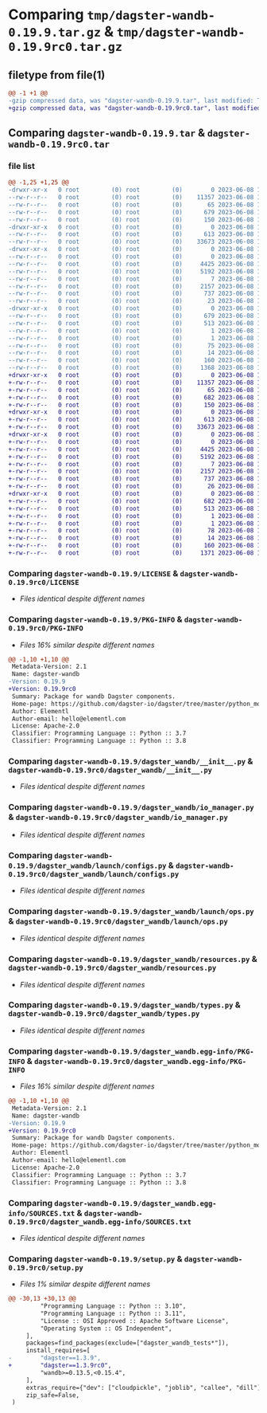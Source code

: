 # Comparing `tmp/dagster-wandb-0.19.9.tar.gz` & `tmp/dagster-wandb-0.19.9rc0.tar.gz`

## filetype from file(1)

```diff
@@ -1 +1 @@
-gzip compressed data, was "dagster-wandb-0.19.9.tar", last modified: Thu Jun  8 18:51:17 2023, max compression
+gzip compressed data, was "dagster-wandb-0.19.9rc0.tar", last modified: Thu Jun  8 18:31:09 2023, max compression
```

## Comparing `dagster-wandb-0.19.9.tar` & `dagster-wandb-0.19.9rc0.tar`

### file list

```diff
@@ -1,25 +1,25 @@
-drwxr-xr-x   0 root         (0) root         (0)        0 2023-06-08 18:51:17.886520 dagster-wandb-0.19.9/
--rw-r--r--   0 root         (0) root         (0)    11357 2023-06-08 18:43:18.000000 dagster-wandb-0.19.9/LICENSE
--rw-r--r--   0 root         (0) root         (0)       65 2023-06-08 18:43:18.000000 dagster-wandb-0.19.9/MANIFEST.in
--rw-r--r--   0 root         (0) root         (0)      679 2023-06-08 18:51:17.886520 dagster-wandb-0.19.9/PKG-INFO
--rw-r--r--   0 root         (0) root         (0)      150 2023-06-08 18:43:18.000000 dagster-wandb-0.19.9/README.md
-drwxr-xr-x   0 root         (0) root         (0)        0 2023-06-08 18:51:17.886520 dagster-wandb-0.19.9/dagster_wandb/
--rw-r--r--   0 root         (0) root         (0)      613 2023-06-08 18:43:18.000000 dagster-wandb-0.19.9/dagster_wandb/__init__.py
--rw-r--r--   0 root         (0) root         (0)    33673 2023-06-08 18:43:18.000000 dagster-wandb-0.19.9/dagster_wandb/io_manager.py
-drwxr-xr-x   0 root         (0) root         (0)        0 2023-06-08 18:51:17.886520 dagster-wandb-0.19.9/dagster_wandb/launch/
--rw-r--r--   0 root         (0) root         (0)        0 2023-06-08 18:43:18.000000 dagster-wandb-0.19.9/dagster_wandb/launch/__init__.py
--rw-r--r--   0 root         (0) root         (0)     4425 2023-06-08 18:43:18.000000 dagster-wandb-0.19.9/dagster_wandb/launch/configs.py
--rw-r--r--   0 root         (0) root         (0)     5192 2023-06-08 18:43:18.000000 dagster-wandb-0.19.9/dagster_wandb/launch/ops.py
--rw-r--r--   0 root         (0) root         (0)        7 2023-06-08 18:43:18.000000 dagster-wandb-0.19.9/dagster_wandb/py.typed
--rw-r--r--   0 root         (0) root         (0)     2157 2023-06-08 18:43:18.000000 dagster-wandb-0.19.9/dagster_wandb/resources.py
--rw-r--r--   0 root         (0) root         (0)      737 2023-06-08 18:43:18.000000 dagster-wandb-0.19.9/dagster_wandb/types.py
--rw-r--r--   0 root         (0) root         (0)       23 2023-06-08 18:43:18.000000 dagster-wandb-0.19.9/dagster_wandb/version.py
-drwxr-xr-x   0 root         (0) root         (0)        0 2023-06-08 18:51:17.886520 dagster-wandb-0.19.9/dagster_wandb.egg-info/
--rw-r--r--   0 root         (0) root         (0)      679 2023-06-08 18:51:17.000000 dagster-wandb-0.19.9/dagster_wandb.egg-info/PKG-INFO
--rw-r--r--   0 root         (0) root         (0)      513 2023-06-08 18:51:17.000000 dagster-wandb-0.19.9/dagster_wandb.egg-info/SOURCES.txt
--rw-r--r--   0 root         (0) root         (0)        1 2023-06-08 18:51:17.000000 dagster-wandb-0.19.9/dagster_wandb.egg-info/dependency_links.txt
--rw-r--r--   0 root         (0) root         (0)        1 2023-06-08 18:51:17.000000 dagster-wandb-0.19.9/dagster_wandb.egg-info/not-zip-safe
--rw-r--r--   0 root         (0) root         (0)       75 2023-06-08 18:51:17.000000 dagster-wandb-0.19.9/dagster_wandb.egg-info/requires.txt
--rw-r--r--   0 root         (0) root         (0)       14 2023-06-08 18:51:17.000000 dagster-wandb-0.19.9/dagster_wandb.egg-info/top_level.txt
--rw-r--r--   0 root         (0) root         (0)      160 2023-06-08 18:51:17.886520 dagster-wandb-0.19.9/setup.cfg
--rw-r--r--   0 root         (0) root         (0)     1368 2023-06-08 18:43:18.000000 dagster-wandb-0.19.9/setup.py
+drwxr-xr-x   0 root         (0) root         (0)        0 2023-06-08 18:31:09.853053 dagster-wandb-0.19.9rc0/
+-rw-r--r--   0 root         (0) root         (0)    11357 2023-06-08 18:20:46.000000 dagster-wandb-0.19.9rc0/LICENSE
+-rw-r--r--   0 root         (0) root         (0)       65 2023-06-08 18:20:46.000000 dagster-wandb-0.19.9rc0/MANIFEST.in
+-rw-r--r--   0 root         (0) root         (0)      682 2023-06-08 18:31:09.853053 dagster-wandb-0.19.9rc0/PKG-INFO
+-rw-r--r--   0 root         (0) root         (0)      150 2023-06-08 18:20:46.000000 dagster-wandb-0.19.9rc0/README.md
+drwxr-xr-x   0 root         (0) root         (0)        0 2023-06-08 18:31:09.849053 dagster-wandb-0.19.9rc0/dagster_wandb/
+-rw-r--r--   0 root         (0) root         (0)      613 2023-06-08 18:20:46.000000 dagster-wandb-0.19.9rc0/dagster_wandb/__init__.py
+-rw-r--r--   0 root         (0) root         (0)    33673 2023-06-08 18:20:46.000000 dagster-wandb-0.19.9rc0/dagster_wandb/io_manager.py
+drwxr-xr-x   0 root         (0) root         (0)        0 2023-06-08 18:31:09.849053 dagster-wandb-0.19.9rc0/dagster_wandb/launch/
+-rw-r--r--   0 root         (0) root         (0)        0 2023-06-08 18:20:46.000000 dagster-wandb-0.19.9rc0/dagster_wandb/launch/__init__.py
+-rw-r--r--   0 root         (0) root         (0)     4425 2023-06-08 18:20:46.000000 dagster-wandb-0.19.9rc0/dagster_wandb/launch/configs.py
+-rw-r--r--   0 root         (0) root         (0)     5192 2023-06-08 18:20:46.000000 dagster-wandb-0.19.9rc0/dagster_wandb/launch/ops.py
+-rw-r--r--   0 root         (0) root         (0)        7 2023-06-08 18:20:46.000000 dagster-wandb-0.19.9rc0/dagster_wandb/py.typed
+-rw-r--r--   0 root         (0) root         (0)     2157 2023-06-08 18:20:46.000000 dagster-wandb-0.19.9rc0/dagster_wandb/resources.py
+-rw-r--r--   0 root         (0) root         (0)      737 2023-06-08 18:20:46.000000 dagster-wandb-0.19.9rc0/dagster_wandb/types.py
+-rw-r--r--   0 root         (0) root         (0)       26 2023-06-08 18:20:46.000000 dagster-wandb-0.19.9rc0/dagster_wandb/version.py
+drwxr-xr-x   0 root         (0) root         (0)        0 2023-06-08 18:31:09.849053 dagster-wandb-0.19.9rc0/dagster_wandb.egg-info/
+-rw-r--r--   0 root         (0) root         (0)      682 2023-06-08 18:31:09.000000 dagster-wandb-0.19.9rc0/dagster_wandb.egg-info/PKG-INFO
+-rw-r--r--   0 root         (0) root         (0)      513 2023-06-08 18:31:09.000000 dagster-wandb-0.19.9rc0/dagster_wandb.egg-info/SOURCES.txt
+-rw-r--r--   0 root         (0) root         (0)        1 2023-06-08 18:31:09.000000 dagster-wandb-0.19.9rc0/dagster_wandb.egg-info/dependency_links.txt
+-rw-r--r--   0 root         (0) root         (0)        1 2023-06-08 18:31:09.000000 dagster-wandb-0.19.9rc0/dagster_wandb.egg-info/not-zip-safe
+-rw-r--r--   0 root         (0) root         (0)       78 2023-06-08 18:31:09.000000 dagster-wandb-0.19.9rc0/dagster_wandb.egg-info/requires.txt
+-rw-r--r--   0 root         (0) root         (0)       14 2023-06-08 18:31:09.000000 dagster-wandb-0.19.9rc0/dagster_wandb.egg-info/top_level.txt
+-rw-r--r--   0 root         (0) root         (0)      160 2023-06-08 18:31:09.853053 dagster-wandb-0.19.9rc0/setup.cfg
+-rw-r--r--   0 root         (0) root         (0)     1371 2023-06-08 18:20:46.000000 dagster-wandb-0.19.9rc0/setup.py
```

### Comparing `dagster-wandb-0.19.9/LICENSE` & `dagster-wandb-0.19.9rc0/LICENSE`

 * *Files identical despite different names*

### Comparing `dagster-wandb-0.19.9/PKG-INFO` & `dagster-wandb-0.19.9rc0/PKG-INFO`

 * *Files 16% similar despite different names*

```diff
@@ -1,10 +1,10 @@
 Metadata-Version: 2.1
 Name: dagster-wandb
-Version: 0.19.9
+Version: 0.19.9rc0
 Summary: Package for wandb Dagster components.
 Home-page: https://github.com/dagster-io/dagster/tree/master/python_modules/libraries/dagster-wandb
 Author: Elementl
 Author-email: hello@elementl.com
 License: Apache-2.0
 Classifier: Programming Language :: Python :: 3.7
 Classifier: Programming Language :: Python :: 3.8
```

### Comparing `dagster-wandb-0.19.9/dagster_wandb/__init__.py` & `dagster-wandb-0.19.9rc0/dagster_wandb/__init__.py`

 * *Files identical despite different names*

### Comparing `dagster-wandb-0.19.9/dagster_wandb/io_manager.py` & `dagster-wandb-0.19.9rc0/dagster_wandb/io_manager.py`

 * *Files identical despite different names*

### Comparing `dagster-wandb-0.19.9/dagster_wandb/launch/configs.py` & `dagster-wandb-0.19.9rc0/dagster_wandb/launch/configs.py`

 * *Files identical despite different names*

### Comparing `dagster-wandb-0.19.9/dagster_wandb/launch/ops.py` & `dagster-wandb-0.19.9rc0/dagster_wandb/launch/ops.py`

 * *Files identical despite different names*

### Comparing `dagster-wandb-0.19.9/dagster_wandb/resources.py` & `dagster-wandb-0.19.9rc0/dagster_wandb/resources.py`

 * *Files identical despite different names*

### Comparing `dagster-wandb-0.19.9/dagster_wandb/types.py` & `dagster-wandb-0.19.9rc0/dagster_wandb/types.py`

 * *Files identical despite different names*

### Comparing `dagster-wandb-0.19.9/dagster_wandb.egg-info/PKG-INFO` & `dagster-wandb-0.19.9rc0/dagster_wandb.egg-info/PKG-INFO`

 * *Files 16% similar despite different names*

```diff
@@ -1,10 +1,10 @@
 Metadata-Version: 2.1
 Name: dagster-wandb
-Version: 0.19.9
+Version: 0.19.9rc0
 Summary: Package for wandb Dagster components.
 Home-page: https://github.com/dagster-io/dagster/tree/master/python_modules/libraries/dagster-wandb
 Author: Elementl
 Author-email: hello@elementl.com
 License: Apache-2.0
 Classifier: Programming Language :: Python :: 3.7
 Classifier: Programming Language :: Python :: 3.8
```

### Comparing `dagster-wandb-0.19.9/dagster_wandb.egg-info/SOURCES.txt` & `dagster-wandb-0.19.9rc0/dagster_wandb.egg-info/SOURCES.txt`

 * *Files identical despite different names*

### Comparing `dagster-wandb-0.19.9/setup.py` & `dagster-wandb-0.19.9rc0/setup.py`

 * *Files 1% similar despite different names*

```diff
@@ -30,13 +30,13 @@
         "Programming Language :: Python :: 3.10",
         "Programming Language :: Python :: 3.11",
         "License :: OSI Approved :: Apache Software License",
         "Operating System :: OS Independent",
     ],
     packages=find_packages(exclude=["dagster_wandb_tests*"]),
     install_requires=[
-        "dagster==1.3.9",
+        "dagster==1.3.9rc0",
         "wandb>=0.13.5,<0.15.4",
     ],
     extras_require={"dev": ["cloudpickle", "joblib", "callee", "dill"]},
     zip_safe=False,
 )
```

